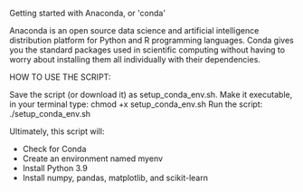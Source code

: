 Getting started with Anaconda, or 'conda'

Anaconda is an open source data science and artificial intelligence distribution platform for Python and R programming languages. Conda gives you the standard packages used in scientific computing without having to worry about installing them all individually with their dependencies. 

 HOW TO USE THE SCRIPT: 

Save the script (or download it) as setup_conda_env.sh.
Make it executable, in your terminal type:
chmod +x setup_conda_env.sh
Run the script:
./setup_conda_env.sh

Ultimately, this script will: 
- Check for Conda
- Create an environment named myenv
- Install Python 3.9
- Install numpy, pandas, matplotlib, and scikit-learn
